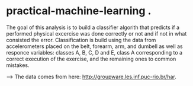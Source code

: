 # practical-machine-learning . 

The goal of this analysis is to build a classifier algorith that predicts if a performed physical excercise was done correctly or not and if not in what consisted the error. Classification is build using the data from accelerometers placed on the belt, forearm, arm, and dumbell as well as responce variables: classes A, B, C, D and E, class A corresponding to a correct execution of the exercise, and the remaining ones to common mistakes.  
  
--> The data comes from here: http://groupware.les.inf.puc-rio.br/har. 
